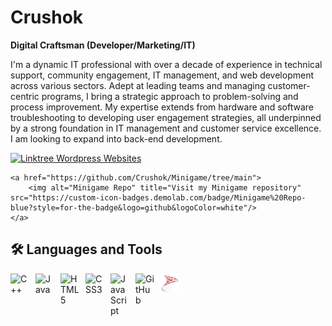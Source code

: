 # Crushok

**Digital Craftsman (Developer/Marketing/IT)**

I'm a dynamic IT professional with over a decade of experience in technical support, community engagement, IT management, and web development across various sectors. Adept at leading teams and managing customer-centric programs, I bring a strategic approach to problem-solving and process improvement. My expertise extends from hardware and software troubleshooting to developing user engagement strategies, all underpinned by a strong foundation in IT management and customer service excellence. I am looking to expand into back-end development.

<p align="left">
    <a href="https://linktr.ee/Neyibbendeck">
        <img alt="Linktree Wordpress Websites" title="Visit my Linktree for Wordpress Websites" src="https://custom-icon-badges.demolab.com/badge/Linktree%20Wordpress%20Websites-green?style=for-the-badge&logo=link&logoColor=white"/>
    </a>

    <a href="https://github.com/Crushok/Minigame/tree/main">
        <img alt="Minigame Repo" title="Visit my Minigame repository" src="https://custom-icon-badges.demolab.com/badge/Minigame%20Repo-blue?style=for-the-badge&logo=github&logoColor=white"/>
    </a>
</p>




## 🛠️ Languages and Tools

<img align="left" alt="C++" width="30px" style="padding-right:10px;" src="https://cdn.jsdelivr.net/gh/devicons/devicon/icons/cplusplus/cplusplus-line.svg" />
<img align="left" alt="Java" width="30px" style="padding-right:10px;" src="https://cdn.jsdelivr.net/gh/devicons/devicon/icons/java/java-original.svg" />
<img align="left" alt="HTML5" width="30px" style="padding-right:10px;" src="https://cdn.jsdelivr.net/gh/devicons/devicon/icons/html5/html5-plain.svg" />
<img align="left" alt="CSS3" width="30px" style="padding-right:10px;" src="https://cdn.jsdelivr.net/gh/devicons/devicon/icons/css3/css3-plain.svg" />
<img align="left" alt="JavaScript" width="30px" style="padding-right:10px;" src="https://cdn.jsdelivr.net/gh/devicons/devicon/icons/javascript/javascript-plain.svg" />
<img align="left" alt="GitHub" width="30px" style="padding-right:10px;" src="https://cdn.jsdelivr.net/gh/devicons/devicon/icons/github/github-original.svg" />
<img align="left" alt="GitHub" width="30px" style="padding-right:10px;" src="https://github.com/devicons/devicon/blob/v2.16.0/icons/microsoftsqlserver/microsoftsqlserver-original.svg" />


<br />

